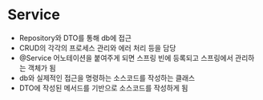 # Service

- Repository와 DTO를 통해 db에 접근
- CRUD의 각각의 프로세스 관리와 에러 처리 등을 담당
- @Service 어노테이션을 붙여주게 되면 스프링 빈에 등록되고 스프링에서 관리하는 객체가 됨
- db와 실제적인 접근을 명령하는 소스코드를 작성하는 클래스
- DTO에 작성된 메서드를 기반으로 소스코드를 작성하게 됨
